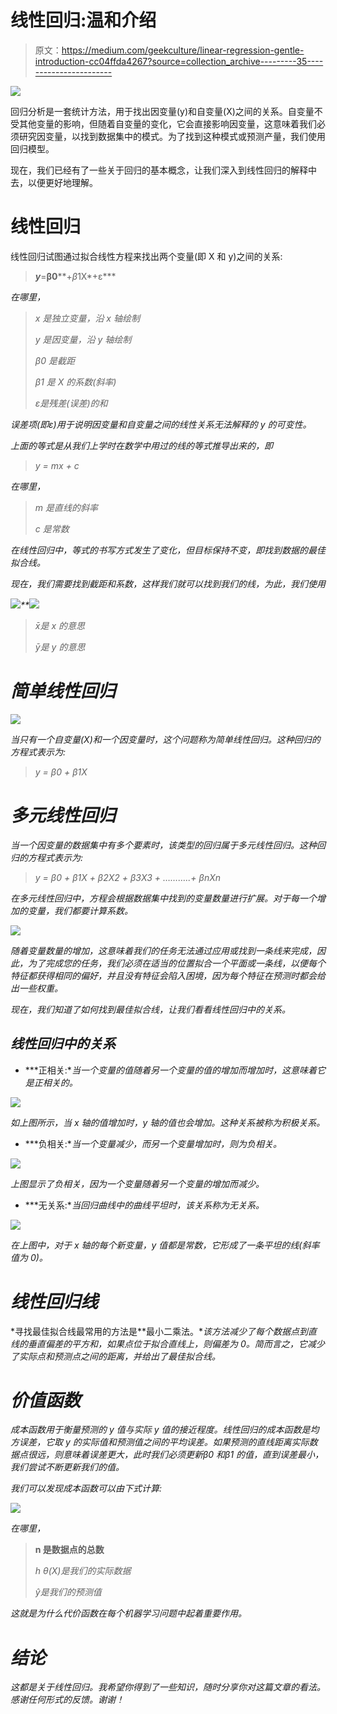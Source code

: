 # 线性回归:温和介绍

> 原文：<https://medium.com/geekculture/linear-regression-gentle-introduction-cc04ffda4267?source=collection_archive---------35----------------------->

![](img/e6d138216cf5f58a4565ad156f495c0a.png)

回归分析是一套统计方法，用于找出因变量(y)和自变量(X)之间的关系。自变量不受其他变量的影响，但随着自变量的变化，它会直接影响因变量，这意味着我们必须研究因变量，以找到数据集中的模式。为了找到这种模式或预测产量，我们使用回归模型。

现在，我们已经有了一些关于回归的基本概念，让我们深入到线性回归的解释中去，以便更好地理解。

# 线性回归

线性回归试图通过拟合线性方程来找出两个变量(即 X 和 y)之间的关系:

> ***y***=**β0****+*β*1X*+ε***

*在哪里，*

> *x 是独立变量，沿 x 轴绘制*
> 
> *y 是因变量，沿 y 轴绘制*
> 
> *β0 是截距*
> 
> *β1 是 X 的系数(斜率)*
> 
> *ε是残差(误差)的和*

*误差项(即ε)用于说明因变量和自变量之间的线性关系无法解释的 y 的可变性。*

*上面的等式是从我们上学时在数学中用过的线的等式推导出来的，即*

> *y = mx + c*

*在哪里，*

> *m 是直线的斜率*
> 
> *c 是常数*

*在线性回归中，等式的书写方式发生了变化，但目标保持不变，即找到数据的最佳拟合线。*

*现在，我们需要找到截距和系数，这样我们就可以找到我们的线，为此，我们使用*

*![](img/28232789c8b28e4995cd0b8e9201916c.png)**![](img/de1a32a87b27ab368900cc53dd060269.png)*

> *x̄是 x 的意思*
> 
> *ȳ是 y 的意思*

# *简单线性回归*

*![](img/bcce9a998554926d3881a2b420047489.png)*

*当只有一个自变量(X)和一个因变量时，这个问题称为简单线性回归。这种回归的方程式表示为:*

> *y = β0 + β1X*

# *多元线性回归*

*当一个因变量的数据集中有多个要素时，该类型的回归属于多元线性回归。这种回归的方程式表示为:*

> *y = β0 + β1X + β2X2 + β3X3 + ………..+ βnXn*

*在多元线性回归中，方程会根据数据集中找到的变量数量进行扩展。对于每一个增加的变量，我们都要计算系数。*

*![](img/c4dc943a8b4232537e21028a0d7140a4.png)*

*随着变量数量的增加，这意味着我们的任务无法通过应用或找到一条线来完成，因此，为了完成您的任务，我们必须在适当的位置拟合一个平面或一条线，以便每个特征都获得相同的偏好，并且没有特征会陷入困境，因为每个特征在预测时都会给出一些权重。*

*现在，我们知道了如何找到最佳拟合线，让我们看看线性回归中的关系。*

## *线性回归中的关系*

*   ***正相关:**当一个变量的值随着另一个变量的值的增加而增加时，这意味着它是正相关的。*

*![](img/2391f488aa0c1d30d5eec3b7b9b0e96e.png)*

*如上图所示，当 x 轴的值增加时，y 轴的值也会增加。这种关系被称为积极关系。*

*   ***负相关:**当一个变量减少，而另一个变量增加时，则为负相关。*

*![](img/b4d12afaa17cd071a80314501a86fc91.png)*

*上图显示了负相关，因为一个变量随着另一个变量的增加而减少。*

*   ***无关系:**当回归曲线中的曲线平坦时，该关系称为无关系。*

*![](img/efdf2c5c39942473ffa7dbd2fc524c75.png)*

*在上图中，对于 x 轴的每个新变量，y 值都是常数，它形成了一条平坦的线(斜率值为 0)。*

# *线性回归线*

*寻找最佳拟合线最常用的方法是**最小二乘法。**该方法减少了每个数据点到直线的垂直偏差的平方和，如果点位于拟合直线上，则偏差为 0。简而言之，它减少了实际点和预测点之间的距离，并给出了最佳拟合线。*

# *价值函数*

*成本函数用于衡量预测的 y 值与实际 y 值的接近程度。线性回归的成本函数是均方误差，它取 y 的实际值和预测值之间的平均误差。如果预测的直线距离实际数据点很远，则意味着误差更大，此时我们必须更新β0 和β1 的值，直到误差最小，我们尝试不断更新我们的值。*

*我们可以发现成本函数可以由下式计算:*

*![](img/af0a55d6e6eb89eb8617c5cab62ce472.png)*

*在哪里，*

> **n 是数据点的总数**
> 
> *h *θ(X)是我们的实际数据**
> 
> *ŷ是我们的预测值*

*这就是为什么代价函数在每个机器学习问题中起着重要作用。*

# *结论*

*这都是关于线性回归。我希望你得到了一些知识，随时分享你对这篇文章的看法。感谢任何形式的反馈。谢谢！*